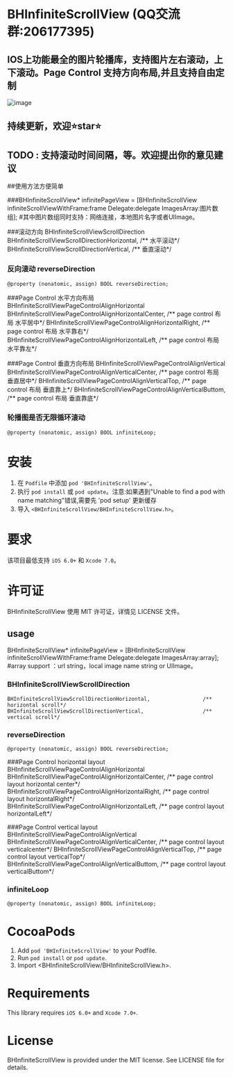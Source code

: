 # BHInfiniteScrollView (QQ交流群:206177395)
## IOS上功能最全的图片轮播库，支持图片左右滚动，上下滚动。Page Control 支持方向布局,并且支持自由定制

![image](screenshot.gif)

## 持续更新，欢迎⭐️star⭐️ 
## TODO : 支持滚动时间间隔，等。欢迎提出你的意见建议

##使用方法方便简单

###BHInfiniteScrollView* infinitePageView = [BHInfiniteScrollView infiniteScrollViewWithFrame:frame Delegate:delegate ImagesArray:图片数组];
#其中图片数组同时支持：网络连接，本地图片名字或者UIImage。

###滚动方向 BHInfiniteScrollViewScrollDirection
    BHInfiniteScrollViewScrollDirectionHorizontal,                 /** 水平滚动*/
    BHInfiniteScrollViewScrollDirectionVertical,                   /** 垂直滚动*/
    
### 反向滚动 reverseDirection
    @property (nonatomic, assign) BOOL reverseDirection;

###Page Control 水平方向布局 BHInfiniteScrollViewPageControlAlignHorizontal
    BHInfiniteScrollViewPageControlAlignHorizontalCenter,          /** page control 布局 水平居中*/
    BHInfiniteScrollViewPageControlAlignHorizontalRight,           /** page control 布局 水平靠右*/
    BHInfiniteScrollViewPageControlAlignHorizontalLeft,            /** page control 布局 水平靠左*/
    
###Page Control 垂直方向布局 BHInfiniteScrollViewPageControlAlignVertical
    BHInfiniteScrollViewPageControlAlignVerticalCenter,            /** page control 布局 垂直居中*/
    BHInfiniteScrollViewPageControlAlignVerticalTop,               /** page control 布局 垂直靠上*/
    BHInfiniteScrollViewPageControlAlignVerticalButtom,            /** page control 布局 垂直靠底*/
    
### 轮播图是否无限循环滚动
    @property (nonatomic, assign) BOOL infiniteLoop;

# 安装

1. 在 `Podfile` 中添加 `pod 'BHInfiniteScrollView'`。
2. 执行 `pod install` 或 `pod update`。注意:如果遇到"Unable to find a pod with name matching"错误,需要先 'pod setup' 更新缓存
3. 导入 `<BHInfiniteScrollView/BHInfiniteScrollView.h>`。

# 要求

该项目最低支持 `iOS 6.0+` 和 `Xcode 7.0`。

# 许可证

BHInfiniteScrollView 使用 MIT 许可证，详情见 LICENSE 文件。

## usage
BHInfiniteScrollView* infinitePageView = [BHInfiniteScrollView infiniteScrollViewWithFrame:frame Delegate:delegate ImagesArray:array];
#array support ：url string，local image name string or UIImage。

### BHInfiniteScrollViewScrollDirection
    BHInfiniteScrollViewScrollDirectionHorizontal,                 /** horizontal scroll*/
    BHInfiniteScrollViewScrollDirectionVertical,                   /** vertical scroll*/
    
### reverseDirection
    @property (nonatomic, assign) BOOL reverseDirection;

###Page Control horizontal layout BHInfiniteScrollViewPageControlAlignHorizontal
    BHInfiniteScrollViewPageControlAlignHorizontalCenter,          /** page control layout horizontal center*/
    BHInfiniteScrollViewPageControlAlignHorizontalRight,           /** page control layout horizontalRight*/
    BHInfiniteScrollViewPageControlAlignHorizontalLeft,            /** page control layout horizontalLeft*/
    
###Page Control vertical layout BHInfiniteScrollViewPageControlAlignVertical
    BHInfiniteScrollViewPageControlAlignVerticalCenter,            /** page control layout verticalcenter*/
    BHInfiniteScrollViewPageControlAlignVerticalTop,               /** page control layout verticalTop*/
    BHInfiniteScrollViewPageControlAlignVerticalButtom,            /** page control layout verticalButtom*/

### infiniteLoop
    @property (nonatomic, assign) BOOL infiniteLoop;
# CocoaPods

1. Add `pod 'BHInfiniteScrollView'` to your Podfile.
2. Run `pod install` or `pod update`.
3. Import \<BHInfiniteScrollView/BHInfiniteScrollView.h\>.

# Requirements

This library requires `iOS 6.0+` and `Xcode 7.0+`.

# License

BHInfiniteScrollView is provided under the MIT license. See LICENSE file for details.

